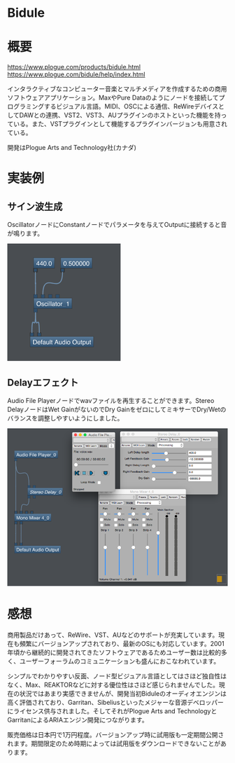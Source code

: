 Bidule
===

# 概要

https://www.plogue.com/products/bidule.html
https://www.plogue.com/bidule/help/index.html

インタラクティブなコンピューター音楽とマルチメディアを作成するための商用ソフトウェアアプリケーション。MaxやPure Dataのようにノードを接続してプログラミングするビジュアル言語。MIDI、OSCによる通信、ReWireデバイスとしてDAWとの連携、VST2、VST3、AUプラグインのホストといった機能を持っている。また、VSTプラグインとして機能するプラグインバージョンも用意されている。

開発はPlogue Arts and Technology社(カナダ)

# 実装例

## サイン波生成

OscillatorノードにConstantノードでパラメータを与えてOutputに接続すると音が鳴ります。

![sine](sine.png)

## Delayエフェクト

Audio File Playerノードでwavファイルを再生することができます。Stereo DelayノードはWet GainがないのでDry GainをゼロにしてミキサーでDry/Wetのバランスを調整しやすいようにしました。

![delay](delay.png)


# 感想

商用製品だけあって、ReWire、VST、AUなどのサポートが充実しています。現在も頻繁にバージョンアップされており、最新のOSにも対応しています。2001年頃から継続的に開発されてきたソフトウェアであるためユーザー数は比較的多く、ユーザーフォーラムのコミュニケーションも盛んにおこなわれています。

シンプルでわかりやすい反面、ノード型ビジュアル言語としてはさほど独自性はなく、Max、REAKTORなどに対する優位性はさほど感じられませんでした。現在の状況ではあまり実感できませんが、開発当初Biduleのオーディオエンジンは高く評価されており、Garritan、Sibeliusといったメジャーな音源デベロッパーにライセンス供与されました。そしてそれがPlogue Arts and TechnologyとGarritanによるARIAエンジン開発につながります。

販売価格は日本円で1万円程度。バージョンアップ時に試用版も一定期間公開されます。期間限定のため時期によっては試用版をダウンロードできないことがあります。

